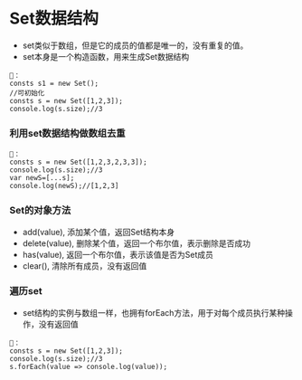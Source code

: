 # Set数据结构
- set类似于数组，但是它的成员的值都是唯一的，没有重复的值。
- set本身是一个构造函数，用来生成Set数据结构
```
🌰：
consts s1 = new Set();
//可初始化
consts s = new Set([1,2,3]);
console.log(s.size);//3
```

### 利用set数据结构做数组去重
```
🌰：
consts s = new Set([1,2,3,2,3,3]);
console.log(s.size);//3
var newS=[...s];
console.log(newS);//[1,2,3]
```

### Set的对象方法
- add(value), 添加某个值，返回Set结构本身
- delete(value), 删除某个值，返回一个布尔值，表示删除是否成功
- has(value), 返回一个布尔值，表示该值是否为Set成员
- clear(), 清除所有成员，没有返回值

### 遍历set
- set结构的实例与数组一样，也拥有forEach方法，用于对每个成员执行某种操作，没有返回值
```
🌰：
consts s = new Set([1,2,3]);
console.log(s.size);//3
s.forEach(value => console.log(value));
```
